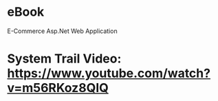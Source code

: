 # eBook

E-Commerce Asp.Net Web Application

# System Trail Video: https://www.youtube.com/watch?v=m56RKoz8QIQ
